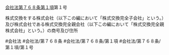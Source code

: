 [会社法第７６８条第１項](会社法＿＿＿＿第７６８条第１項)第１号

株式交換をする株式会社（以下この編において「株式交換完全子会社」という。）及び株式会社である株式交換完全親会社（以下この編において「株式交換完全親株式会社」という。）の商号及び住所


#会社法
#会社法/第７６８条
#会社法/第７６８条/第１項
#会社法/第７６８条/第１項/第１号
